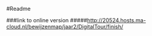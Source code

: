 #Readme

###link to online version
#####http://20524.hosts.ma-cloud.nl/bewijzenmap/jaar2/DigitalTour/finish/

